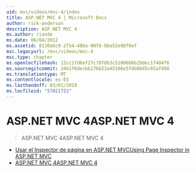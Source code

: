 ```yaml
---
uid: mvc/videos/mvc-4/index
title: ASP.NET MVC 4 | Microsoft Docs
author: rick-anderson
description: ASP.NET MVC 4
ms.author: riande
ms.date: 06/04/2012
ms.assetid: 8130a6c9-2f54-48ba-90f6-0ba52e98f0af
msc.legacyurl: /mvc/videos/mvc-4
msc.type: chapter
ms.openlocfilehash: 12cc1fd6ef27c7078b3c51006b6b29dec17404f6
ms.sourcegitcommit: 24b1f6decbb17bb22a45166e5fdb0845c65af498
ms.translationtype: MT
ms.contentlocale: es-ES
ms.lasthandoff: 03/01/2019
ms.locfileid: "57021722"
---
```

<a name="aspnet-mvc-4"></a><span data-ttu-id="1f828-103">ASP.NET MVC 4</span><span class="sxs-lookup"><span data-stu-id="1f828-103">ASP.NET MVC 4</span></span>
====================
> <span data-ttu-id="1f828-104">ASP.NET MVC 4</span><span class="sxs-lookup"><span data-stu-id="1f828-104">ASP.NET MVC 4</span></span>


- [<span data-ttu-id="1f828-105">Usar el Inspector de página en ASP.NET MVC</span><span class="sxs-lookup"><span data-stu-id="1f828-105">Using Page Inspector in ASP.NET MVC</span></span>](using-page-inspector-in-aspnet-mvc.md)
- [<span data-ttu-id="1f828-106">ASP.NET MVC 4</span><span class="sxs-lookup"><span data-stu-id="1f828-106">ASP.NET MVC 4</span></span>](aspnet-mvc-4.md)
